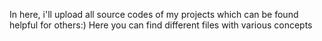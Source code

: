 In here, i'll upload all source codes of my projects which can be found helpful for others:)
Here you can find different files with various concepts
